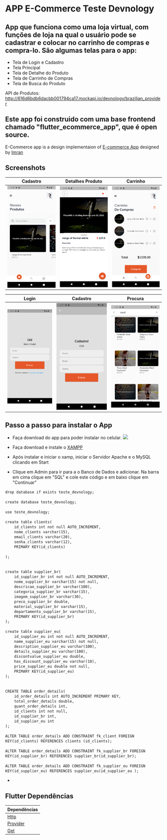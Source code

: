 # APP E-Commerce Teste Devnology


## App que funciona como uma loja virtual, com funções de loja na qual o usuário pode se cadastrar e colocar no carrinho de compras e compra-lo. São algumas telas para o app:
 - Tela de Login e Cadastro
 - Tela Principal
 - Tela de Detalhe do Produto
 - Tela de Carrinho de Compras
 - Tela de Busca do Produto

 API de Produtos: http://616d6bdb6dacbb001794ca17.mockapi.io/devnology/brazilian_provider

## Este app foi construido com uma base frontend chamado "flutter_ecommerce_app", que é open source. 

E-Commerce app is a design implementaion of [E-commerce App](https://dribbble.com/shots/10446127-E-commerce-App-Exploration/attachments/2283107?mode=media) designed by [Imran](https://dribbble.com/Saif_Uddin_Imran)




## Screenshots

  Cadastro                 |   Detalhes Produto        |  Carrinho                | 
:-------------------------:|:-------------------------:|:-------------------------:
![](https://github.com/NSuzano/teste_devnology/blob/main/assets/screenshots/principal.png)|![](https://github.com/NSuzano/teste_devnology/blob/main/assets/screenshots/detalhesproduto.png)|![](https://github.com/NSuzano/teste_devnology/blob/main/assets/screenshots/carrinho.png)


  Login                    |      Cadastro             |  Procura
:-------------------------:|:-------------------------:|:-------------------------:
![](https://github.com/NSuzano/teste_devnology/blob/main/assets/screenshots/login.png)|![](https://github.com/NSuzano/teste_devnology/blob/main/assets/screenshots/cadastro.png)|![](https://github.com/NSuzano/teste_devnology/blob/main/assets/screenshots/procura.png)


## Passo a passo para instalar o App

- Faça download do app para poder instalar no celular.  <a href="https://github.com/NSuzano/teste_devnology/releases/download/flutter/teste.apk"><img src="https://playerzon.com/asset/download.png" width="200"></img></a>

- Faça download e instale o <a href="https://www.apachefriends.org/pt_br/download.html"> XAMPP</a>
- Após instalar e iniciar o xamp, iniciar o Servidor Apache e o MySQL clicando em Start

- Clique em Admin para ir para a o Banco de Dados e adicionar. Na barra em cima clique em "SQL" e cole este código e em baixo clique em "Continuar"

``` 
drop database if exists teste_devnology;

create database teste_devnology;

use teste_devnology;

create table clients(
    id_clients int not null AUTO_INCREMENT,
    nome_clients varchar(15),
    email_clients varchar(20),
    senha_clients varchar(12),
    PRIMARY KEY(id_clients)
    
);


create table supplier_br(
    id_supplier_br int not null AUTO_INCREMENT,
    nome_supplier_br varchar(15) not null,
    descricao_supplier_br varchar(100),
    categoria_supplier_br varchar(15),
    imagem_supplier_br varchar(30), 
    preco_supplier_br double,
    material_supplier_br varchar(15),
    departamento_supplier_br varchar(15), 
    PRIMARY KEY(id_supplier_br)
);

create table supplier_eu(
    id_supplier_eu int not null AUTO_INCREMENT,
    name_supplier_eu varchar(15) not null,
    description_supplier_eu varchar(100),
    details_supplier_eu varchar(100),
    discontvalue_supplier_eu double,
    has_discount_supplier_eu varchar(10),
    price_supplier_eu double not null,
    PRIMARY KEY(id_supplier_eu)
);


CREATE TABLE order_details(
    id_order_details int AUTO_INCREMENT PRIMARY KEY,
    total_order_details double,
    quant_order_details int,	
    id_clients int not null,
    id_supplier_br int,
    id_supplier_eu int
);

ALTER TABLE order_details ADD CONSTRAINT fk_client FOREIGN KEY(id_clients) REFERENCES clients (id_clients);

ALTER TABLE order_details ADD CONSTRAINT fk_supplier_br FOREIGN KEY(id_supplier_br) REFERENCES supplier_br(id_supplier_br);

ALTER TABLE order_details ADD CONSTRAINT fk_supplier_eu FOREIGN KEY(id_supplier_eu) REFERENCES supplier_eu(id_supplier_eu );
```


- 






## Flutter Dependências
Dependências        |     
:-------------------------|
|[Http](https://github.com/dart-lang/http/tree/master/pkgs/http)
|[Provider](https://github.com/rrousselGit/provider)
|[Get](https://github.com/jonataslaw/getx)


